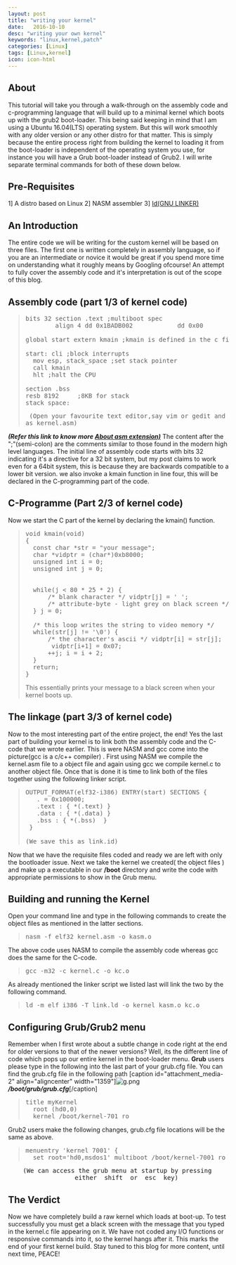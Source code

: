 ```yaml
---
layout: post
title: "writing your kernel"
date:   2016-10-10
desc: "writing your own kernel"
keywords: "linux,kernel,patch"
categories: [Linux]
tags: [Linux,kernel]
icon: icon-html
---
```


## **About**

This tutorial will take you through a walk-through on the assembly code and c-programming language that will build up to a minimal kernel which boots up with the grub2 boot-loader. This being said keeping in mind that I am using a Ubuntu 16.04(LTS) operating system. But this will work smoothly with any older version or any other distro for that matter. This is simply because the entire process right from building the kernel to loading it from the boot-loader is independent of the operating system you use, for instance you will have a Grub boot-loader instead of Grub2\. I will write separate terminal commands for both of these down below.

## **Pre-Requisites**

1] A distro based on Linux 2] NASM assembler 3] [Id(GNU LINKER)](https://linux.die.net/man/1/ld)

## An Introduction

The entire code we will be writing for the custom kernel will be based on three files. The first one is written completely in assembly language, so if you are an intermediate or novice it would be great if you spend more time on understanding what it roughly means by Googling ofcourse! An attempt to fully cover the assembly code and it's interpretation is out of the scope of this blog.

## Assembly code (part 1/3 of kernel code)

> <pre class="prettyprint lang-asm prettyprinted"><span class="pln">bits</span> <span class="lit">32</span> <span class="pln">section</span> <span class="pun">.</span><span class="pln">text</span> <span class="pun">;</span><span class="pln">multiboot spec
>         align</span> <span class="lit">4</span> <span class="pln">dd</span> <span class="lit">0x1BADB002</span>            <span class="pln">dd</span> <span class="lit">0x00</span>                  <span class="pln">dd</span> <span class="pun">-</span> <span class="pun">(</span><span class="lit">0x1BADB002</span> <span class="pun">+</span> <span class="lit">0x00</span><span class="pun">)</span>
>
> <span class="kwd">global</span> <span class="pln">start</span> <span class="kwd">extern</span> <span class="pln">kmain</span> <span class="pun">;</span><span class="pln">kmain</span> <span class="kwd">is</span> <span class="kwd">defined</span> <span class="kwd">in</span> <span class="pln">the c file
>
> start</span><span class="pun">:</span> <span class="pln">cli</span> <span class="pun">;</span><span class="pln">block interrupts
>   mov esp</span><span class="pun">,</span> <span class="pln">stack_space</span> <span class="pun">;</span><span class="kwd">set</span> <span class="pln">stack pointer
>   call kmain
>   hlt</span> <span class="pun">;</span><span class="pln">halt the CPU
>
> section</span> <span class="pun">.</span><span class="pln">bss
> resb</span> <span class="lit">8192</span>		<span class="pun">;</span><span class="lit">8KB</span> <span class="kwd">for</span> <span class="pln">stack
> stack_space</span><span class="pun">:</span></pre>
>
> <pre class="prettyprint lang-asm prettyprinted"> <span class="pun">(Open your favourite text editor,say vim or gedit and save this file
> as kernel.asm)</span> </pre>

**_(Refer this link to know more [About asm extension)](http://www.reviversoft.com/file-extensions/asm)_** The content after the ";"(semi-colon) are the comments similar to those found in the modern high level languages. The initial line of assembly code starts with bits 32 indicating it's a directive for a 32 bit system, but my post claims to work even for a 64bit system, this is because they are backwards compatible to a lower bit version. we also invoke a kmain function in line four, this will be declared in the C-programming part of the code.

## C-Programme (Part 2/3 of kernel code)

Now we start the C part of the kernel by declaring the kmain() function.

> <pre class="prettyprint lang-c prettyprinted"><span class="kwd">void</span> <span class="pln">kmain</span><span class="pun">(</span><span class="kwd">void</span><span class="pun">)</span>
> <span class="pun">{</span>
> 	<span class="kwd">const</span> <span class="kwd">char</span> <span class="pun">*</span><span class="pln">str</span> <span class="pun">=</span> <span class="str">"your message"</span><span class="pun">;</span>
> 	<span class="kwd">char</span> <span class="pun">*</span><span class="pln">vidptr</span> <span class="pun">=</span> <span class="pun">(</span><span class="kwd">char</span><span class="pun">*)</span><span class="lit">0xb8000</span><span class="pun">;</span> 	
> 	<span class="kwd">unsigned</span> <span class="typ">int</span> <span class="pln">i</span> <span class="pun">=</span> <span class="lit">0</span><span class="pun">;</span>
> 	<span class="kwd">unsigned</span> <span class="typ">int</span> <span class="pln">j</span> <span class="pun">=</span> <span class="lit">0</span><span class="pun">;</span>
>
> 	
> 	<span class="kwd">while</span><span class="pun">(</span><span class="pln">j</span> <span class="pun"><</span> <span class="lit">80</span> <span class="pun">*</span> <span class="lit">25</span> <span class="pun">*</span> <span class="lit">2</span><span class="pun">)</span> <span class="pun">{</span>
> 		<span class="com">/* blank character */</span> <span class="pln">vidptr</span><span class="pun">[</span><span class="pln">j</span><span class="pun">]</span> <span class="pun">=</span> <span class="str">' '</span><span class="pun">;</span>
> 		<span class="com">/* attribute-byte - light grey on black screen */</span> <span class="pln">vidptr</span><span class="pun">[</span><span class="pln">j</span><span class="pun">+</span><span class="lit">1</span><span class="pun">]</span> <span class="pun">=</span> <span class="lit">0x07</span><span class="pun">;</span> <span class="pln">j</span> <span class="pun">=</span> <span class="pln">j</span> <span class="pun">+</span> <span class="lit">2</span><span class="pun">;</span>
> 	<span class="pun">}</span> <span class="pln">j</span> <span class="pun">=</span> <span class="lit">0</span><span class="pun">;</span>
>
> 	<span class="com">/* this loop writes the string to video memory */</span>
> 	<span class="kwd">while</span><span class="pun">(</span><span class="pln">str</span><span class="pun">[</span><span class="pln">j</span><span class="pun">]</span> <span class="pun">!=</span> <span class="str">'\0'</span><span class="pun">)</span> <span class="pun">{</span>
> 		<span class="com">/* the character's ascii */</span> <span class="pln">vidptr</span><span class="pun">[</span><span class="pln">i</span><span class="pun">]</span> <span class="pun">=</span> <span class="pln">str</span><span class="pun">[</span><span class="pln">j</span><span class="pun">];</span>
> 		 <span class="pln">vidptr</span><span class="pun">[</span><span class="pln">i</span><span class="pun">+</span><span class="lit">1</span><span class="pun">]</span> <span class="pun">=</span> <span class="lit">0x07</span><span class="pun">;</span>
> 		<span class="pun">++</span><span class="pln">j</span><span class="pun">;</span> <span class="pln">i</span> <span class="pun">=</span> <span class="pln">i</span> <span class="pun">+</span> <span class="lit">2</span><span class="pun">;</span>
> 	<span class="pun">}</span>
> 	<span class="kwd">return</span><span class="pun">;</span>
> <span class="pun">}</span> </pre>
>
> This essentially prints your message to a black screen when your kernel boots up.

## The linkage (part 3/3 of kernel code)

Now to the most interesting part of the entire project, the end! Yes the last part of building your kernel is to link both the assembly code and the C-code that we wrote earlier. This is were NASM and gcc come into the picture(gcc is a c/c++ compiler) . First using NASM we compile the kernel.asm file to a object file and again using gcc we compile kernel.c to another object file. Once that is done it is time to link both of the files together using the following linker script.

> <pre class="prettyprint lang-ld prettyprinted"><span class="pln">OUTPUT_FORMAT</span><span class="pun">(</span><span class="pln">elf32</span><span class="pun">-</span><span class="pln">i386</span><span class="pun">)</span> <span class="pln">ENTRY</span><span class="pun">(</span><span class="pln">start</span><span class="pun">)</span> <span class="pln">SECTIONS</span> <span class="pun">{</span>
>    <span class="pun">.</span> <span class="pun">=</span> <span class="lit">0x100000</span><span class="pun">;</span>
>    <span class="pun">.</span><span class="pln">text</span> <span class="pun">:</span> <span class="pun">{</span> <span class="pun">*(.</span><span class="pln">text</span><span class="pun">)</span> <span class="pun">}</span>
>    <span class="pun">.</span><span class="pln">data</span> <span class="pun">:</span> <span class="pun">{</span> <span class="pun">*(.</span><span class="pln">data</span><span class="pun">)</span> <span class="pun">}</span>
>    <span class="pun">.</span><span class="pln">bss</span> <span class="pun">:</span> <span class="pun">{</span> <span class="pun">*(.</span><span class="pln">bss</span><span class="pun">)</span>  <span class="pun">}</span>
>  <span class="pun">}
>
> (We save this as link.id)</span></pre>

Now that we have the requisite files coded and ready we are left with only the bootloader issue. Next we take the kernel we created( the object files ) and make up a executable in our **/boot** directory and write the code with appropriate permissions to show in the Grub menu.

## Building and running the Kernel

Open your command line and type in the following commands to create the object files as mentioned in the latter sections.

> <pre class="prettyprint lang-sh prettyprinted"><span class="pln">nasm</span> <span class="pun">-</span><span class="pln">f elf32 kernel</span><span class="pun">.</span><span class="pln">asm</span> <span class="pun">-</span><span class="pln">o kasm</span><span class="pun">.</span><span class="pln">o</span> </pre>

The above code uses NASM to compile the assembly code whereas gcc does the same for the C-code.

> <pre class="prettyprint lang-sh prettyprinted"><span class="pln">gcc</span> <span class="pun">-</span><span class="pln">m32</span> <span class="pun">-</span><span class="pln">c kernel</span><span class="pun">.</span><span class="pln">c</span> <span class="pun">-</span><span class="pln">o kc</span><span class="pun">.</span><span class="pln">o</span></pre>

As already mentioned the linker script we listed last will link the two by the following command.

> <pre class="prettyprint lang-sh prettyprinted"><span class="pln">ld</span> <span class="pun">-</span><span class="pln">m elf_i386</span> <span class="pun">-</span><span class="pln">T link</span><span class="pun">.</span><span class="pln">ld</span> <span class="pun">-</span><span class="pln">o kernel kasm</span><span class="pun">.</span><span class="pln">o kc</span><span class="pun">.</span><span class="pln">o</span></pre>

## Configuring Grub/Grub2 menu

Remember when I first wrote about a subtle change in code right at the end for older versions to that of the newer versions? Well, its the different line of code which pops up our entire kernel in the boot-loader menu. **Grub** users please type in the following into the last part of your grub.cfg file. You can find the grub.cfg file in the following path [caption id="attachment_media-2" align="aligncenter" width="1359"]![g.png](https://rahulkrishnanlive.files.wordpress.com/2016/11/g.png) _**/boot/grub/grub.cfg**_[/caption]

> <pre>title myKernel
> 	root (hd0,0)
> 	kernel /boot/kernel-701 ro</pre>

Grub2 users make the following changes, grub.cfg file locations will be the same as above.

> <pre class="prettyprint prettyprinted"><span class="pln">menuentry</span> <span class="str">'kernel 7001'</span> <span class="pun">{</span>
> 	<span class="kwd">set</span> <span class="pln">root</span><span class="pun">=</span><span class="str">'hd0,msdos1'</span> <span class="pln">multiboot</span> <span class="pun">/</span><span class="pln">boot</span><span class="pun">/</span><span class="pln">kernel</span><span class="pun">-</span><span class="lit">7001</span> <span class="pln">ro</span> <span class="pun">}</span></pre>

<pre>    (We can access the grub menu at startup by pressing
                  either _shift_ or _esc_ key)</pre>

## The Verdict

Now we have completely build a raw kernel which loads at boot-up. To test successfully you must get a black screen with the message that you typed in the kernel.c file appearing on it. We have not coded any I/O functions or responsive commands into it, so the kernel hangs after it. This marks the end of your first kernel build. Stay tuned to this blog for more content, until next time, PEACE!
